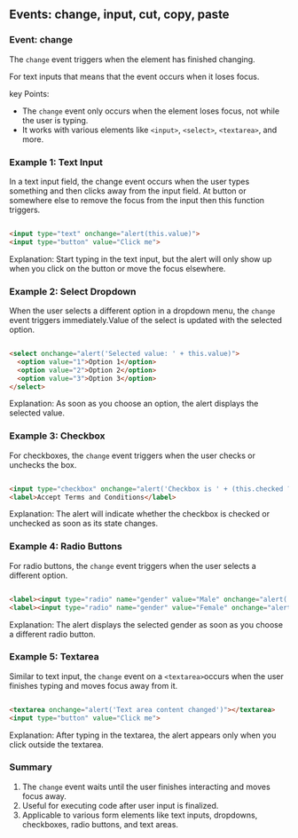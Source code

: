 
 ## Events: change, input, cut, copy, paste

 ### Event: change

 The `change` event triggers when the element has finished changing.

For text inputs that means that the event occurs when it loses focus.

key Points:

- The `change` event only occurs when the element loses focus, not while the user is typing.
- It works with various elements like `<input>`, `<select>`, `<textarea>`, and more.



### Example 1: Text Input

In a text input field, the change event occurs when the user types something and then clicks away from the input field. At button or somewhere else to remove the focus from the input then this function triggers.

 ```html

<input type="text" onchange="alert(this.value)">
<input type="button" value="Click me">

```

Explanation: Start typing in the text input, but the alert will only show up when you click on the button or move the focus elsewhere.

### Example 2: Select Dropdown

When the user selects a different option in a dropdown menu, the `change` event triggers immediately.Value of the select is updated with the selected option.

```html

<select onchange="alert('Selected value: ' + this.value)">
  <option value="1">Option 1</option>
  <option value="2">Option 2</option>
  <option value="3">Option 3</option>
</select>


```

Explanation: As soon as you choose an option, the alert displays the selected value.

### Example 3: Checkbox

For checkboxes, the `change` event triggers when the user checks or unchecks the box.

```html

<input type="checkbox" onchange="alert('Checkbox is ' + (this.checked ? 'checked' : 'unchecked'))">
<label>Accept Terms and Conditions</label>

```

Explanation: The alert will indicate whether the checkbox is checked or unchecked as soon as its state changes.

### Example 4: Radio Buttons

For radio buttons, the `change` event triggers when the user selects a different option.

```html

<label><input type="radio" name="gender" value="Male" onchange="alert('Selected: Male')"> Male</label>
<label><input type="radio" name="gender" value="Female" onchange="alert('Selected: Female')"> Female</label>

```

Explanation: The alert displays the selected gender as soon as you choose a different radio button.


### Example 5: Textarea

Similar to text input, the `change` event on a `<textarea>`occurs when the user finishes typing and moves focus away from it.

```html

<textarea onchange="alert('Text area content changed')"></textarea>
<input type="button" value="Click me">

```
Explanation: After typing in the textarea, the alert appears only when you click outside the textarea.


### Summary

1. The `change` event waits until the user finishes interacting and moves focus away.
2. Useful for executing code after user input is finalized.
3. Applicable to various form elements like text inputs, dropdowns, checkboxes, radio buttons, and text areas.











